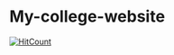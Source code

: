 # My-college-website
[![HitCount](http://hits.dwyl.com/RishabLachuriye/My-college-website.svg)](http://hits.dwyl.com/RishabLachuriye/My-college-website)
